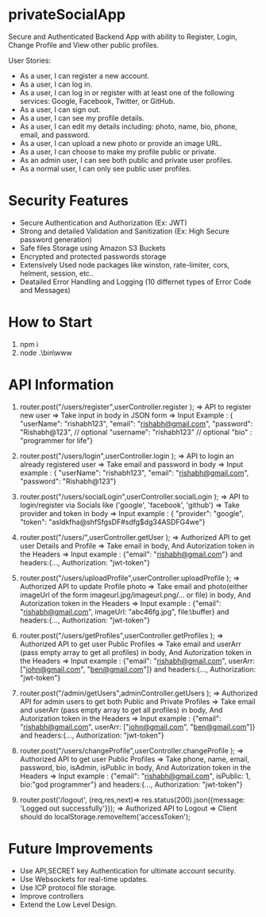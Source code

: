 # privateSocialApp
Secure and Authenticated Backend App with ability to Register, Login, Change Profile and View other public profiles.

User Stories:
* As a user, I can register a new account.
* As a user, I can log in.
* As a user, I can log in or register with at least one of the following services: Google, Facebook,
Twitter, or GitHub.
* As a user, I can sign out.
* As a user, I can see my profile details.
* As a user, I can edit my details including: photo, name, bio, phone, email, and password.
* As a user, I can upload a new photo or provide an image URL.
* As a user, I can choose to make my profile public or private.
* As an admin user, I can see both public and private user profiles.
* As a normal user, I can only see public user profiles.

# Security Features
* Secure Authentication and Authorization (Ex: JWT)
* Strong and detailed Validation and Sanitization (Ex: High Secure password generation)
* Safe files Storage using Amazon S3 Buckets
* Encrypted and protected passwords storage
* Extensively Used node packages like winston, rate-limiter, cors, helment, session, etc..
* Deatailed Error Handling and Logging (10 differnet types of Error Code and Messages)

# How to Start
1. npm i
2. node .\bin\www

# API Information
1. router.post("/users/register",userController.register ); => API to register new user => Take input in body in JSON form => Input Example : { "userName": "rishabh123", "email": "rishabh@gmail.com", "password": "Rishabh@123", // optional "username": "rishabh123" // optional "bio" : "programmer for life"}

2. router.post("/users/login",userController.login ); => API to login an already registered user => Take email and password in body => Input example : { "userName": "rishabh123", "email": "rishabh@gmail.com", "password": "Rishabh@123"}

3. router.post("/users/socialLogin",userController.socialLogin ); => API to login/register via Socials like ('google', 'facebook', 'github') => Take provider and token in body => Input example : { "provider": "google", "token": "asldkfha@shfSfgsDF#sdfg$dg34ASDFG4we"}

4. router.post("/users/",userController.getUser ); => Authorized API to get user Details and Profile => Take email in body, And Autorization token in the Headers => Input example : {"email": "rishabh@gmail.com"} and headers:{..., Authorization: "jwt-token"}

5. router.post("/users/uploadProfile",userController.uploadProfile ); => Authorized API to update Profile photo => Take email and photo(either imageUrl of the form imageurl.jpg/imageurl.png/... or file) in body, And Autorization token in the Headers => Input example : {"email": "rishabh@gmail.com", imageUrl: "abc46fg.jpg", file:\\buffer} and headers:{..., Authorization: "jwt-token"}

6. router.post("/users/getProfiles",userController.getProfiles ); => Authorized API to get user Public Profiles => Take email and userArr (pass empty array to get all profiles) in body, And Autorization token in the Headers => Input example : {"email": "rishabh@gmail.com", userArr: ["john@gmail.com", "ben@gmail.com"]} and headers:{..., Authorization: "jwt-token"}

7. router.post("/admin/getUsers",adminController.getUsers ); => Authorized API for admin users to get both Public and Private Profiles => Take email and userArr (pass empty array to get all profiles) in body, And Autorization token in the Headers => Input example : {"email": "rishabh@gmail.com", userArr: ["john@gmail.com", "ben@gmail.com"]} and headers:{..., Authorization: "jwt-token"}

6. router.post("/users/changeProfile",userController.changeProfile ); => Authorized API to get user Public Profiles => Take  phone, name, email, password, bio, isAdmin, isPublic in body, And Autorization token in the Headers => Input example : {"email": "rishabh@gmail.com", isPublic: 1, bio:"god programmer"} and headers:{..., Authorization: "jwt-token"}

7. router.post('/logout', (req,res,next)=> res.status(200).json({message: 'Logged out successfully'})); => Authorized API to Logout => Client should do localStorage.removeItem('accessToken'); 


# Future Improvements
* Use API,SECRET key Authentication for ultimate account security.
* Use Websockets for real-time updates.
* Use ICP protocol file storage.
* Improve controllers
* Extend the Low Level Design.
